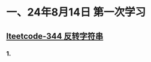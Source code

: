 # 一、24年8月14日 第一次学习
## [lteetcode-344 反转字符串](https://leetcode.cn/problems/reverse-string/description/)

### 1.



